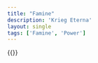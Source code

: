 ```yaml
---
title: "Famine"
description: 'Krieg Eterna'
layout: single
tags: ['Famine', 'Power']
---
```

{{<card-detail-page title="Famine" artwork="Saturn Devouring his Son by Francisco de Goya (1823)" />}}
